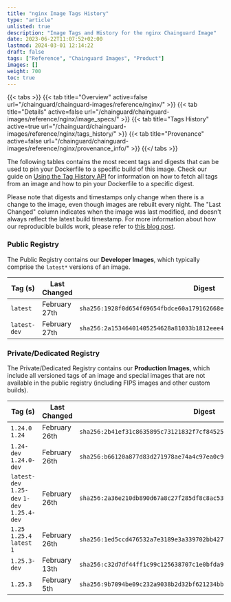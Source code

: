 ```yaml
---
title: "nginx Image Tags History"
type: "article"
unlisted: true
description: "Image Tags and History for the nginx Chainguard Image"
date: 2023-06-22T11:07:52+02:00
lastmod: 2024-03-01 12:14:22
draft: false
tags: ["Reference", "Chainguard Images", "Product"]
images: []
weight: 700
toc: true
---
```


{{< tabs >}}
{{< tab title="Overview" active=false url="/chainguard/chainguard-images/reference/nginx/" >}}
{{< tab title="Details" active=false url="/chainguard/chainguard-images/reference/nginx/image_specs/" >}}
{{< tab title="Tags History" active=true url="/chainguard/chainguard-images/reference/nginx/tags_history/" >}}
{{< tab title="Provenance" active=false url="/chainguard/chainguard-images/reference/nginx/provenance_info/" >}}
{{</ tabs >}}

The following tables contains the most recent tags and digests that can be used to pin your Dockerfile to a specific build of this image. Check our guide on [Using the Tag History API](/chainguard/chainguard-images/using-the-tag-history-api/) for information on how to fetch all tags from an image and how to pin your Dockerfile to a specific digest.

Please note that digests and timestamps only change when there is a change to the image, even though images are rebuilt every night. The "Last Changed" column indicates when the image was last modified, and doesn't always reflect the latest build timestamp. For more information about how our reproducible builds work, please refer to [this blog post](https://www.chainguard.dev/unchained/reproducing-chainguards-reproducible-image-builds).

### Public Registry
The Public Registry contains our **Developer Images**, which typically comprise the `latest*` versions of an image.

| Tag (s)       | Last Changed  | Digest                                                                    |
|---------------|---------------|---------------------------------------------------------------------------|
|  `latest`     | February 27th | `sha256:1928f0d654f69654fbdce60a179162668e791893f300e3106c3933144614287e` |
|  `latest-dev` | February 27th | `sha256:2a15346401405254628a81033b1812eee457109dd52bee05c606b7cefd029d77` |


### Private/Dedicated Registry
The Private/Dedicated Registry contains our **Production Images**, which include all versioned tags of an image and special images that are not available in the public registry (including FIPS images and other custom builds).

| Tag (s)                                       | Last Changed  | Digest                                                                    |
|-----------------------------------------------|---------------|---------------------------------------------------------------------------|
|  `1.24.0` `1.24`                              | February 26th | `sha256:2b41ef31c8635895c73121832f7cf8452505bab397cc7b8ff5599af697a2c0a2` |
|  `1.24-dev` `1.24.0-dev`                      | February 26th | `sha256:b66120a877d83d271978ae74a4c97ea0c966762b7fca6348a6ed1c0e35e818fd` |
|  `latest-dev` `1.25-dev` `1-dev` `1.25.4-dev` | February 26th | `sha256:2a36e210db890d67a8c27f285df8c8ac537466512a46089065b8b50c0366bb42` |
|  `1.25` `1.25.4` `latest` `1`                 | February 26th | `sha256:1ed5ccd476532a7e3189e3a339702bb427ea1d4b08857416ae72b0b5c88bda35` |
|  `1.25.3-dev`                                 | February 13th | `sha256:c32d7df44ff1c99c125638707c1e0bfda9c1b110515f345fbb90fb18ea0ebe70` |
|  `1.25.3`                                     | February 5th  | `sha256:9b7094be09c232a9038b2d32bf621234bb309b6d7e2d9e074dd3d20826ac8662` |

